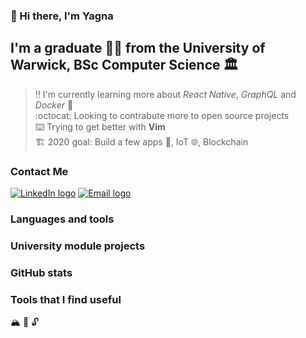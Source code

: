 ### :wave: Hi there, I'm Yagna

## I'm a graduate :man_student: from the University of Warwick, BSc Computer Science :classical_building:

> :bangbang: I'm currently learning more about _React Native_, _GraphQL_ and _Docker_ :whale: </br >
> :octocat: Looking to contrabute more to open source projects </br >
> :keyboard: Trying to get better with **Vim** </br >
> :building_construction: 2020 goal: Build a few apps :iphone:, IoT :globe_with_meridians:, Blockchain </br >

### Contact Me

[![LinkedIn logo](https://img.icons8.com/doodle/48/000000/linkedin--v2.png)][linkedin]
[![Email logo](https://img.icons8.com/doodle/48/000000/email--v1.png)][email]

### Languages and tools

### University module projects

### GitHub stats

### Tools that I find useful

:mountain_snow:
:telescope:
:unlock:

[linkedin]: https://www.linkedin.com/in/yagna-borkhatriya
[email]: yagna.b@outlook.com
